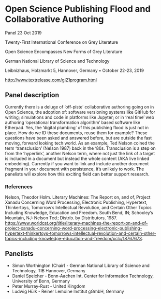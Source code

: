 # Open Science Publishing Flood and Collaborative Authoring

Panel 23 Oct 2019

Twenty-First International Conference on Grey Literature

Open Science Encompasses New Forms of Grey Literature

German National Library of Science and Technology

Leibnizhaus, Holzmarkt 5, Hannover, Germany • October 22-23, 2019

http://www.textrelease.com/gl21program.html

## Panel description

Currently there is a deluge of ‘off-piste’ collaborative authoring going on in Open Science, the adoption of: software versioning systems like GitHub for writing; simulations and code in platforms like Jupyter; or in ‘real time’ web authoring ‘operational transformation algorithm’ based software like Etherpad. Yes, the ‘digital plumbing’ of this publishing flood is just not in place. How do we ID these documents, reuse them for example? These questions have been asked and answered before, but are outside the fast moving, forward looking tech world. As an example, Ted Nelson coined the term ‘transclusion’ (Nelson 1987) back in the ‘80s. Transclusion is a step on from the ‘hyperlink’, another Nelson term, where not just the link of a target is included in a document but instead the whole content (AKA live linked embedding). Currently if you want to link and include another document fragment in your document with persistence, it’s unlikely to work. The panelists will explore how this exciting field can better support research.

### References

Nelson, Theodor Holm. Literary Machines: The Report on, and of, Project Xanadu Concerning Word Processing, Electronic Publishing, Hypertext, Thinkertoys, Tomorrow’s Intellectual Revolution, and Certain Other Topics Including Knowledge, Education and Freedom. South Bend, IN; Schooley’s Mountain, NJ: Nelson Ted ; Distrib. by Distributors, 1987. https://www.worldcat.org/title/literary-machines-the-report-on-and-of-project-xanadu-concerning-word-processing-electronic-publishing-hypertext-thinkertoys-tomorrows-intellectual-revolution-and-certain-other-topics-including-knowledge-education-and-freedom/oclc/18767673.

## Panelists

 - Simon Worthington (Chair) - German National Library of Science and Technology, TIB Hannover, Germany
 - Daniel Speicher - Bonn-Aachen Int. Center for Information Technology, University of Bonn, Germany
 - Peter Murray-Rust - United Kingdom
 - Ludwig Hülk - Reiner Lemoine Institut gGmbH, Germany



